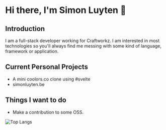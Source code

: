 # Hi there, I'm Simon Luyten 👋


## Introduction
I am a full-stack developer working for Craftworkz. I am interested in most technologies so you'll always find me messing with some kind of language, framework or application.

## Current Personal Projects
- A mini coolors.co clone using #svelte
- simonluyten.be

## Things I want to do
- Make a contribution to some OSS.


![Top Langs](https://github-readme-stats.vercel.app/api/top-langs/?username=simluyt&layout=compact)
